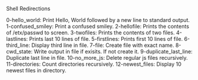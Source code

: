 Shell Redirections

0-hello_world: Print Hello, World followed by a new line to standard output.
1-confused_smiley: Print a confused smiley.
2-hellofile: Prints the contents of /etx/passwd to screen.
3-twofiles: Prints the contents of two files.
4-lastlines: Prints last 10 lines of file.
5-firstlines: Prints first 10 lines of file.
6-third_line: Display third line in file.
7-file: Create file with exact name.
8-cwd_state: Write output in file if exisits. If not create it.
9-duplicate_last_line: Duplicate last line in file.
10-no_more_js: Delete regular js files recursively.
11-directories: Count directories recursively.
12-newest_files: Display 10 newest files in directory.
